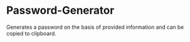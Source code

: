 # Password-Generator
Generates a password on the basis of provided information and can be copied to clipboard.
